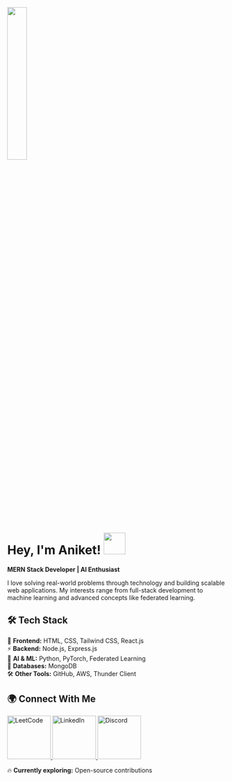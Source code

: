 <img src="https://media1.giphy.com/media/v1.Y2lkPTc5MGI3NjExcHhkNjRsZnpleHUzbW80MXVxazZjcnh4cGQycHhjMGM1MWR1c3pkdCZlcD12MV9pbnRlcm5hbF9naWZfYnlfaWQmY3Q9Zw/VTtANKl0beDFQRLDTh/giphy.gif" width="30%">  

# **Hey, I'm Aniket!** <img src="https://raw.githubusercontent.com/aemmadi/aemmadi/master/wave.gif" width="50px">  

**MERN Stack Developer | AI Enthusiast**  

I love solving real-world problems through technology and building scalable web applications. My interests range from full-stack development to machine learning and advanced concepts like federated learning.  

## 🛠 **Tech Stack**  
🚀 **Frontend:** HTML, CSS, Tailwind CSS, React.js  
⚡ **Backend:** Node.js, Express.js  
🧠 **AI & ML:** Python, PyTorch, Federated Learning  
💾 **Databases:** MongoDB  
🛠 **Other Tools:** GitHub, AWS, Thunder Client  

## 🌍 **Connect With Me**  
<p align="left">
  <a href="https://leetcode.com/u/aniket2241/" >
    <img src="https://img.shields.io/badge/LeetCode-000000?style=flat&logo=leetcode" width="100px" alt="LeetCode">
  </a>
  <a href="https://www.linkedin.com/in/aniket-bhardwaj-672243296/" >
    <img src="https://img.shields.io/badge/LinkedIn-0077B5?style=flat&logo=linkedin&logoColor=white" width="100px" alt="LinkedIn">
  </a>
  <a href="https://discord.com/users/1298869312865570847">
    <img src="https://img.shields.io/badge/Discord-5865F2?style=flat&logo=discord&logoColor=white" alt="Discord" width="100px">
  </a>
</p>

🔥 **Currently exploring:** Open-source contributions  
